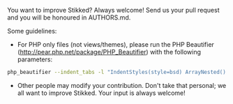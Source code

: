 You want to improve Stikked? Always welcome! Send us your pull request and you will be honoured in AUTHORS.md.

Some guidelines:

* For PHP only files (not views/themes), please run the PHP Beautifier (http://pear.php.net/package/PHP_Beautifier) with the following parameters:
```bash
php_beautifier --indent_tabs -l "IndentStyles(style=bsd) ArrayNested() NewLines(before=function:T_CLASS:if,after=T_COMMENT) ListClassFunction()"
```
* Other people may modify your contribution. Don't take that personal; we all want to improve Stikked. Your input is always welcome!
